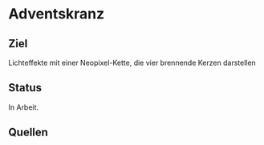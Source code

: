 # Adventskranz

## Ziel

Lichteffekte mit einer Neopixel-Kette, die vier brennende Kerzen darstellen

## Status

In Arbeit.

## Quellen
